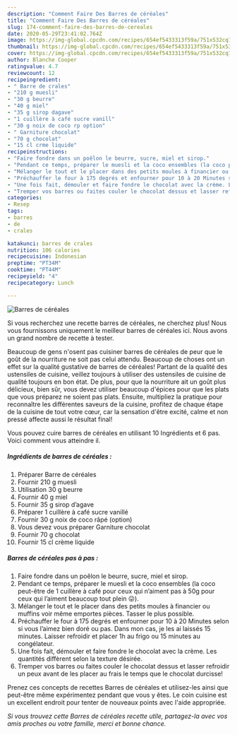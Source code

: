 ```yaml
---
description: "Comment Faire Des Barres de céréales"
title: "Comment Faire Des Barres de céréales"
slug: 174-comment-faire-des-barres-de-cereales
date: 2020-05-29T23:41:02.764Z
image: https://img-global.cpcdn.com/recipes/654ef5433313f59a/751x532cq70/barres-de-cereales-photo-principale-de-la-recette.jpg
thumbnail: https://img-global.cpcdn.com/recipes/654ef5433313f59a/751x532cq70/barres-de-cereales-photo-principale-de-la-recette.jpg
cover: https://img-global.cpcdn.com/recipes/654ef5433313f59a/751x532cq70/barres-de-cereales-photo-principale-de-la-recette.jpg
author: Blanche Cooper
ratingvalue: 4.7
reviewcount: 12
recipeingredient:
- " Barre de crales"
- "210 g muesli"
- "30 g beurre"
- "40 g miel"
- "35 g sirop dagave"
- "1 cuillère à café sucre vanill"
- "30 g noix de coco rp option"
- " Garniture chocolat"
- "70 g chocolat"
- "15 cl crme liquide"
recipeinstructions:
- "Faire fondre dans un poêlon le beurre, sucre, miel et sirop."
- "Pendant ce temps, préparer le muesli et la coco ensembles (la coco peut-être de 1 cuillère à café pour ceux qui n’aiment pas à 50g pour ceux qui l’aiment beaucoup tout plein 😛)."
- "Mélanger le tout et le placer dans des petits moules à financier ou muffins voir même emportes pièces. Tasser le plus possible."
- "Préchauffer le four à 175 degrés et enfourner pour 10 à 20 Minutes selon si vous l’aimez bien doré ou pas. Dans mon cas, je les ai laissés 15 minutes. Laisser refroidir et placer 1h au frigo ou 15 minutes au congélateur."
- "Une fois fait, démouler et faire fondre le chocolat avec la crème. Les quantités diffèrent selon la texture désirée."
- "Tremper vos barres ou faites couler le chocolat dessus et lasser refroidir un peux avant de les placer au frais le temps que le chocolat durcisse!"
categories:
- Resep
tags:
- barres
- de
- crales

katakunci: barres de crales 
nutrition: 106 calories
recipecuisine: Indonesian
preptime: "PT34M"
cooktime: "PT44M"
recipeyield: "4"
recipecategory: Lunch

---
```



![Barres de céréales](https://img-global.cpcdn.com/recipes/654ef5433313f59a/751x532cq70/barres-de-cereales-photo-principale-de-la-recette.jpg)

Si vous recherchez une recette barres de céréales, ne cherchez plus! Nous vous fournissons uniquement le meilleur barres de céréales ici. Nous avons un grand nombre de recette à tester.

Beaucoup de gens n'osent pas cuisiner barres de céréales de peur que le goût de la nourriture ne soit pas celui attendu. Beaucoup de choses ont un effet sur la qualité gustative de barres de céréales! Partant de la qualité des ustensiles de cuisine, veillez toujours à utiliser des ustensiles de cuisine de qualité toujours en bon état. De plus, pour que la nourriture ait un goût plus délicieux, bien sûr, vous devez utiliser beaucoup d'épices pour que les plats que vous préparez ne soient pas plats. Ensuite, multipliez la pratique pour reconnaître les différentes saveurs de la cuisine, profitez de chaque étape de la cuisine de tout votre cœur, car la sensation d'être excité, calme et non pressé affecte aussi le résultat final!

<!--inarticleads1-->

Vous pouvez cuire barres de céréales en utilisant 10 Ingrédients et 6 pas. Voici comment vous atteindre il.

##### Ingrédients de barres de céréales :

1. Préparer  Barre de céréales
1. Fournir 210 g muesli
1. Utilisation 30 g beurre
1. Fournir 40 g miel
1. Fournir 35 g sirop d’agave
1. Préparer 1 cuillère à café sucre vanillé
1. Fournir 30 g noix de coco râpé (option)
1. Vous devez vous préparer  Garniture chocolat
1. Fournir 70 g chocolat
1. Fournir 15 cl crème liquide




<!--inarticleads2-->

##### Barres de céréales pas à pas :

1. Faire fondre dans un poêlon le beurre, sucre, miel et sirop.
1. Pendant ce temps, préparer le muesli et la coco ensembles (la coco peut-être de 1 cuillère à café pour ceux qui n’aiment pas à 50g pour ceux qui l’aiment beaucoup tout plein 😛).
1. Mélanger le tout et le placer dans des petits moules à financier ou muffins voir même emportes pièces. Tasser le plus possible.
1. Préchauffer le four à 175 degrés et enfourner pour 10 à 20 Minutes selon si vous l’aimez bien doré ou pas. Dans mon cas, je les ai laissés 15 minutes. Laisser refroidir et placer 1h au frigo ou 15 minutes au congélateur.
1. Une fois fait, démouler et faire fondre le chocolat avec la crème. Les quantités diffèrent selon la texture désirée.
1. Tremper vos barres ou faites couler le chocolat dessus et lasser refroidir un peux avant de les placer au frais le temps que le chocolat durcisse!




<!--inarticleads1-->

<p>
Prenez ces concepts de recettes Barres de céréales et utilisez-les ainsi que peut-être même expérimentez pendant que vous y êtes. Le coin cuisine est un excellent endroit pour tenter de nouveaux points avec l'aide appropriée.
</p>

<p>
<i>Si vous trouvez cette Barres de céréales recette utile, partagez-la avec vos amis proches ou votre famille, merci et bonne chance.</i>
</p>
